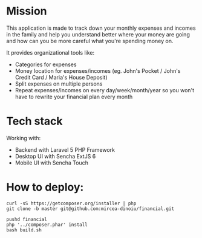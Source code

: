 # Mission
This application is made to track down your monthly expenses and incomes in the family and help you understand better where your money are going and how can you be more careful what you're spending money on.

It provides organizational tools like:
- Categories for expenses
- Money location for expenses/incomes (eg. John's Pocket / John's Credit Card / Maria's House Deposit)
- Split expenses on multiple persons
- Repeat expenses/incomes on every day/week/month/year so you won't have to rewrite your financial plan every month

# Tech stack
Working with:
- Backend with Laravel 5 PHP Framework
- Desktop UI with Sencha ExtJS 6
- Mobile UI with Sencha Touch

# How to deploy:
```
curl -sS https://getcomposer.org/installer | php
git clone -b master git@github.com:mircea-dinoiu/financial.git

pushd financial
php '../composer.phar' install
bash build.sh
```